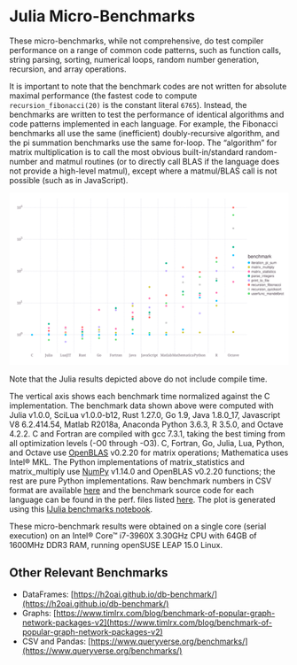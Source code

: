 # Julia Micro-Benchmarks

These micro-benchmarks, while not comprehensive, do test compiler performance on a range of common code patterns, such as function calls, string parsing, sorting, numerical loops, random number generation, recursion, and array operations.

It is important to note that the benchmark codes are not written for absolute maximal performance (the fastest code to compute `recursion_fibonacci(20)` is the constant literal `6765`). Instead, the benchmarks are written to test the performance of identical algorithms and code patterns implemented in each language. For example, the Fibonacci benchmarks all use the same (inefficient) doubly-recursive algorithm, and the pi summation benchmarks use the same for-loop. The “algorithm” for matrix multiplication is to call the most obvious built-in/standard random-number and matmul routines (or to directly call BLAS if the language does not provide a high-level matmul), except where a matmul/BLAS call is not possible (such as in JavaScript).

![Benchmark results](/assets/images/benchmarks.svg)

Note that the Julia results depicted above do not include compile time.

The vertical axis shows each benchmark time normalized against the C implementation. The benchmark data shown above were computed with Julia v1.0.0, SciLua v1.0.0-b12, Rust 1.27.0, Go 1.9, Java 1.8.0\_17, Javascript V8 6.2.414.54, Matlab R2018a, Anaconda Python 3.6.3, R 3.5.0, and Octave 4.2.2. C and Fortran are compiled with gcc 7.3.1, taking the best timing from all optimization levels (-O0 through -O3). C, Fortran, Go, Julia, Lua, Python, and Octave use [OpenBLAS](https://github.com/xianyi/OpenBLAS) v0.2.20 for matrix operations; Mathematica uses Intel® MKL. The Python implementations of matrix\_statistics and matrix\_multiply use [NumPy](https://www.numpy.org/) v1.14.0 and OpenBLAS v0.2.20 functions; the rest are pure Python implementations. Raw benchmark numbers in CSV format are available [here](https://github.com/JuliaLang/Microbenchmarks/blob/a963d284b09d04b3e0374f6dd46ec4b039ed5569/bin/benchmarks.csv) and the benchmark source code for each language can be found in the perf. files listed [here](https://github.com/JuliaLang/Microbenchmarks). The plot is generated using this [IJulia benchmarks notebook](https://github.com/JuliaLang/Microbenchmarks/blob/345817f9693defe2448c6d4f50b1fbb2bfd45753/bin/benchmarks.ipynb).

These micro-benchmark results were obtained on a single core (serial execution) on an Intel® Core™ i7-3960X 3.30GHz CPU with 64GB of 1600MHz DDR3 RAM, running openSUSE LEAP 15.0 Linux.

## Other Relevant Benchmarks

- DataFrames: [https://h2oai.github.io/db-benchmark/](https://h2oai.github.io/db-benchmark/)
- Graphs: [https://www.timlrx.com/blog/benchmark-of-popular-graph-network-packages-v2](https://www.timlrx.com/blog/benchmark-of-popular-graph-network-packages-v2)
- CSV and Pandas: [https://www.queryverse.org/benchmarks/](https://www.queryverse.org/benchmarks/)
